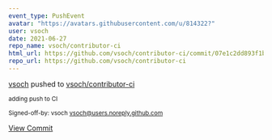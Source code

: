 ```yaml
---
event_type: PushEvent
avatar: "https://avatars.githubusercontent.com/u/814322?"
user: vsoch
date: 2021-06-27
repo_name: vsoch/contributor-ci
html_url: https://github.com/vsoch/contributor-ci/commit/07e1c2dd893f1bc816ee5a4c262b81099ae6b0c6
repo_url: https://github.com/vsoch/contributor-ci
---
```


<a href='https://github.com/vsoch' target='_blank'>vsoch</a> pushed to <a href='https://github.com/vsoch/contributor-ci' target='_blank'>vsoch/contributor-ci</a>

<small>adding push to CI

Signed-off-by: vsoch <vsoch@users.noreply.github.com></small>

<a href='https://github.com/vsoch/contributor-ci/commit/07e1c2dd893f1bc816ee5a4c262b81099ae6b0c6' target='_blank'>View Commit</a>